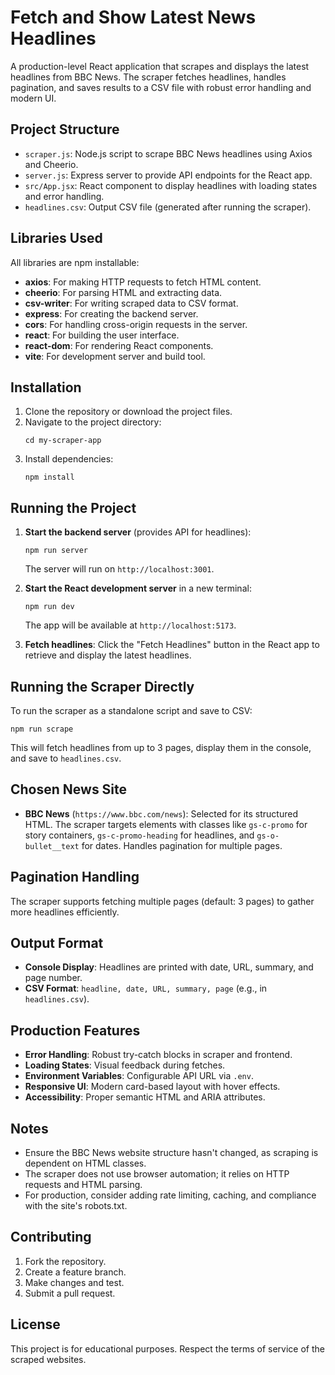 # Fetch and Show Latest News Headlines

A production-level React application that scrapes and displays the latest headlines from BBC News. The scraper fetches headlines, handles pagination, and saves results to a CSV file with robust error handling and modern UI.

## Project Structure

- `scraper.js`: Node.js script to scrape BBC News headlines using Axios and Cheerio.
- `server.js`: Express server to provide API endpoints for the React app.
- `src/App.jsx`: React component to display headlines with loading states and error handling.
- `headlines.csv`: Output CSV file (generated after running the scraper).

## Libraries Used

All libraries are npm installable:

- **axios**: For making HTTP requests to fetch HTML content.
- **cheerio**: For parsing HTML and extracting data.
- **csv-writer**: For writing scraped data to CSV format.
- **express**: For creating the backend server.
- **cors**: For handling cross-origin requests in the server.
- **react**: For building the user interface.
- **react-dom**: For rendering React components.
- **vite**: For development server and build tool.

## Installation

1. Clone the repository or download the project files.
2. Navigate to the project directory:
   ```
   cd my-scraper-app
   ```
3. Install dependencies:
   ```
   npm install
   ```

## Running the Project

1. **Start the backend server** (provides API for headlines):
   ```
   npm run server
   ```
   The server will run on `http://localhost:3001`.

2. **Start the React development server** in a new terminal:
   ```
   npm run dev
   ```
   The app will be available at `http://localhost:5173`.

3. **Fetch headlines**: Click the "Fetch Headlines" button in the React app to retrieve and display the latest headlines.

## Running the Scraper Directly

To run the scraper as a standalone script and save to CSV:
```
npm run scrape
```
This will fetch headlines from up to 3 pages, display them in the console, and save to `headlines.csv`.

## Chosen News Site

- **BBC News** (`https://www.bbc.com/news`): Selected for its structured HTML. The scraper targets elements with classes like `gs-c-promo` for story containers, `gs-c-promo-heading` for headlines, and `gs-o-bullet__text` for dates. Handles pagination for multiple pages.

## Pagination Handling

The scraper supports fetching multiple pages (default: 3 pages) to gather more headlines efficiently.

## Output Format

- **Console Display**: Headlines are printed with date, URL, summary, and page number.
- **CSV Format**: `headline, date, URL, summary, page` (e.g., in `headlines.csv`).

## Production Features

- **Error Handling**: Robust try-catch blocks in scraper and frontend.
- **Loading States**: Visual feedback during fetches.
- **Environment Variables**: Configurable API URL via `.env`.
- **Responsive UI**: Modern card-based layout with hover effects.
- **Accessibility**: Proper semantic HTML and ARIA attributes.

## Notes

- Ensure the BBC News website structure hasn't changed, as scraping is dependent on HTML classes.
- The scraper does not use browser automation; it relies on HTTP requests and HTML parsing.
- For production, consider adding rate limiting, caching, and compliance with the site's robots.txt.

## Contributing

1. Fork the repository.
2. Create a feature branch.
3. Make changes and test.
4. Submit a pull request.

## License

This project is for educational purposes. Respect the terms of service of the scraped websites.
